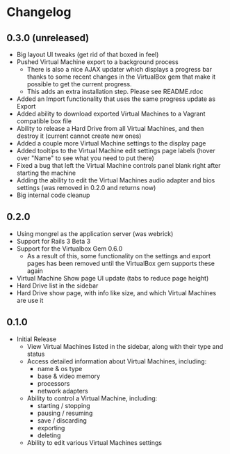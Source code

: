# Changelog

## 0.3.0 (unreleased)
* Big layout UI tweaks (get rid of that boxed in feel)
* Pushed Virtual Machine export to a background process
    * There is also a nice AJAX updater which displays a progress bar thanks to some recent changes in the VirtualBox gem that make it possible to get the current progress.
    * This adds an extra installation step. Please see README.rdoc
* Added an Import functionality that uses the same progress update as Export
* Added ability to download exported Virtual Machines to a Vagrant compatible box file
* Ability to release a Hard Drive from all Virtual Machines, and then destroy it (current cannot create new ones)
* Added a couple more Virtual Machine settings to the display page
* Added tooltips to the Virtual Machine edit settings page labels (hover over "Name" to see what you need to put there)
* Fixed a bug that left the Virtual Machine controls panel blank right after starting the machine
* Adding the ability to edit the Virtual Machines audio adapter and bios settings (was removed in 0.2.0 and returns now)
* Big internal code cleanup

## 0.2.0
* Using mongrel as the application server (was webrick)
* Support for Rails 3 Beta 3
* Support for the Virtualbox Gem 0.6.0
    * As a result of this, some functionality on the settings and export pages has been removed until the VirtualBox gem supports these again
* Virtual Machine Show page UI update (tabs to reduce page height)
* Hard Drive list in the sidebar
* Hard Drive show page, with info like size, and which Virtual Machines are use it

## 0.1.0
* Initial Release
    * View Virtual Machines listed in the sidebar, along with their type and status
    * Access detailed information about Virtual Machines, including:
        * name & os type
        * base & video memory
        * processors
        * network adapters
    * Ability to control a Virtual Machine, including:
        * starting / stopping
        * pausing / resuming
        * save / discarding
        * exporting
        * deleting
    * Ability to edit various Virtual Machines settings
